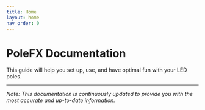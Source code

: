 ```yaml
---
title: Home
layout: home
nav_order: 0
---
```


# PoleFX Documentation

This guide will help you set up, use, and have optimal fun with your LED poles.

<!-- ## System Overview

The PoleFX System consists of two main components:

1. **PoleFX Player**: A small device that hosts a server for controlling the LED poles.

2. **PoleFX LED Poles**: High-quality LED dance poles designed to work seamlessly with the PoleFX Player. These poles offer vibrant lighting effects and can be customized using the PoleFX Player's web app. -->

<!-- ![PoleFX Preview](assets/reactor.gif) -->

---

_Note: This documentation is continuously updated to provide you with the most accurate and up-to-date information._